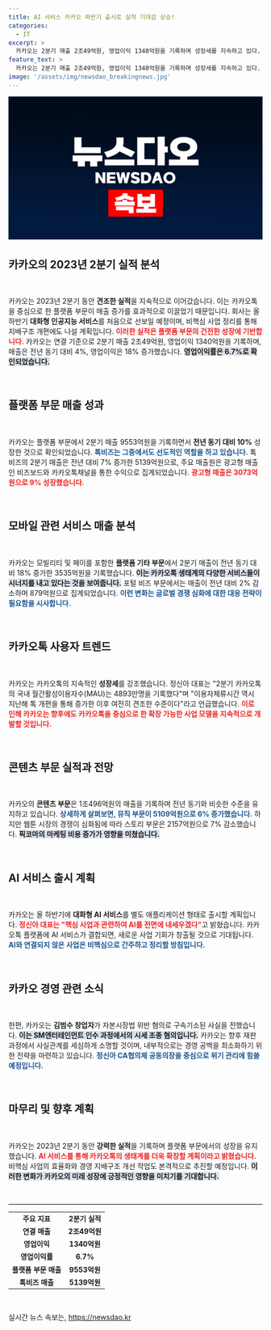 ```yaml
---
title: AI 서비스 카카오 하반기 출시로 실적 기대감 상승!
categories:
  - IT
excerpt: >
  카카오는 2분기 매출 2조49억원, 영업이익 1340억원을 기록하며 성장세를 지속하고 있다. 하반기에는 대화형 AI 서비스 출시와 비핵심 사업 정리 계획이 주목받고 있다.
feature_text: >
  카카오는 2분기 매출 2조49억원, 영업이익 1340억원을 기록하며 성장세를 지속하고 있다. 하반기에는 대화형 AI 서비스 출시와 비핵심 사업 정리 계획이 주목받고 있다.
image: '/assets/img/newsdao_breakingnews.jpg'
---
```


<p><img src="/assets/img/newsdao_breakingnews.jpg" alt="firstkoreanews 속보" /></p>

<h2 data-ke-size="size26">카카오의 2023년 2분기 실적 분석</h2>

<p data-ke-size="size16">&nbsp;</p>

<p>카카오는 2023년 2분기 동안 <strong>견조한 실적</strong>을 지속적으로 이어갔습니다. 이는 카카오톡을 중심으로 한 플랫폼 부문이 매출 증가를 효과적으로 이끌었기 때문입니다. 회사는 올 하반기 <strong>대화형 인공지능 서비스</strong>를 처음으로 선보일 예정이며, 비핵심 사업 정리를 통해 지배구조 개편에도 나설 계획입니다. <b><span style="color: #ee2323;">이러한 실적은 플랫폼 부문의 건전한 성장에 기반합니다.</span></b> 카카오는 연결 기준으로 2분기 매출 2조49억원, 영업이익 1340억원을 기록하며, 매출은 전년 동기 대비 4%, 영업이익은 18% 증가했습니다. <b><span style="background-color: #21538527;">영업이익률은 6.7%로 확인되었습니다.</span></b></p>

<p data-ke-size="size16">&nbsp;</p>

<h2 data-ke-size="size26">플랫폼 부문 매출 성과</h2>

<p data-ke-size="size16">&nbsp;</p>

<p>카카오는 플랫폼 부문에서 2분기 매출 9553억원을 기록하면서 <strong>전년 동기 대비 10%</strong> 성장한 것으로 확인되었습니다. <b><span style="color: #1a5490;">톡비즈는 그중에서도 선도적인 역할을 하고 있습니다.</span></b> 톡비즈의 2분기 매출은 전년 대비 7% 증가한 5139억원으로, 주요 매출원은 광고형 매출인 비즈보드와 카카오톡채널을 통한 수익으로 집계되었습니다. <b><span style="color: #ee2323;">광고형 매출은 3073억원으로 9% 성장했습니다.</span></b> </p>

<p data-ke-size="size16">&nbsp;</p>

<h2 data-ke-size="size26">모바일 관련 서비스 매출 분석</h2>

<p data-ke-size="size16">&nbsp;</p>

<p>카카오는 모빌리티 및 페이를 포함한 <strong>플랫폼 기타 부문</strong>에서 2분기 매출이 전년 동기 대비 18% 증가한 3535억원을 기록했습니다. <b><span style="background-color: #21538527;">이는 카카오톡 생태계의 다양한 서비스들이 시너지를 내고 있다는 것을 보여줍니다.</span></b> 포털 비즈 부문에서는 매출이 전년 대비 2% 감소하며 879억원으로 집계되었습니다. <b><span style="color: #1a5490;">이런 변화는 글로벌 경쟁 심화에 대한 대응 전략이 필요함을 시사합니다.</span></b></p>

<p data-ke-size="size16">&nbsp;</p>

<h2 data-ke-size="size26">카카오톡 사용자 트렌드</h2>

<p data-ke-size="size16">&nbsp;</p>

<p>카카오는 카카오톡의 지속적인 <strong>성장세</strong>를 강조했습니다. 정신아 대표는 "2분기 카카오톡의 국내 월간활성이용자수(MAU)는 4893만명을 기록했다"며 "이용자체류시간 역시 지난해 톡 개편을 통해 증가한 이후 여전히 견조한 수준이다"라고 언급했습니다. <b><span style="color: #ee2323;">이로 인해 카카오는 향후에도 카카오톡을 중심으로 한 확장 가능한 사업 모델을 지속적으로 개발할 것입니다.</span></b></p>

<p data-ke-size="size16">&nbsp;</p>

<h2 data-ke-size="size26">콘텐츠 부문 실적과 전망</h2>

<p data-ke-size="size16">&nbsp;</p>

<p>카카오의 <strong>콘텐츠 부문</strong>은 1조496억원의 매출을 기록하며 전년 동기와 비슷한 수준을 유지하고 있습니다. <b><span style="color: #1a5490;">상세하게 살펴보면, 뮤직 부문이 5109억원으로 6% 증가했습니다.</span></b> 하지만 웹툰 시장의 경쟁이 심화됨에 따라 스토리 부문은 2157억원으로 7% 감소했습니다. <b><span style="background-color: #21538527;">픽코마의 마케팅 비용 증가가 영향을 미쳤습니다.</span></b> </p>

<p data-ke-size="size16">&nbsp;</p>

<h2 data-ke-size="size26">AI 서비스 출시 계획</h2>

<p data-ke-size="size16">&nbsp;</p>

<p>카카오는 올 하반기에 <strong>대화형 AI 서비스</strong>를 별도 애플리케이션 형태로 출시할 계획입니다. <b><span style="color: #ee2323;">정신아 대표는 "핵심 사업과 관련하여 AI를 전면에 내세우겠다"</span></b>고 밝혔습니다. 카카오톡 플랫폼에 AI 서비스가 결합되면, 새로운 사업 기회가 창출될 것으로 기대됩니다. <b><span style="color: #1a5490;">AI와 연결되지 않은 사업은 비핵심으로 간주하고 정리할 방침입니다.</span></b></p>

<p data-ke-size="size16">&nbsp;</p>

<h2 data-ke-size="size26">카카오 경영 관련 소식</h2>

<p data-ke-size="size16">&nbsp;</p>

<p>한편, 카카오는 <strong>김범수 창업자</strong>가 자본시장법 위반 혐의로 구속기소된 사실을 전했습니다. <b><span style="background-color: #21538527;">이는 SM엔터테인먼트 인수 과정에서의 시세 조종 혐의입니다.</span></b> 카카오는 향후 재판 과정에서 사실관계를 세심하게 소명할 것이며, 내부적으로는 경영 공백을 최소화하기 위한 전략을 마련하고 있습니다. <b><span style="color: #1a5490;">정신아 CA협의체 공동의장을 중심으로 위기 관리에 힘쓸 예정입니다.</span></b></p>

<p data-ke-size="size16">&nbsp;</p>

<h2 data-ke-size="size26">마무리 및 향후 계획</h2>

<p data-ke-size="size16">&nbsp;</p>

<p>카카오는 2023년 2분기 동안 <strong>강력한 실적</strong>을 기록하며 플랫폼 부문에서의 성장을 유지했습니다. <b><span style="color: #ee2323;">AI 서비스를 통해 카카오톡의 생태계를 더욱 확장할 계획이라고 밝혔습니다.</span></b> 비핵심 사업의 효율화와 경영 지배구조 개선 작업도 본격적으로 추진할 예정입니다. <b><span style="background-color: #21538527;">이러한 변화가 카카오의 미래 성장에 긍정적인 영향을 미치기를 기대합니다.</span></b></p>

<p data-ke-size="size16">&nbsp;</p>

<hr style="height: 1px; border: none; border-top: 1px solid #ccc;" />

<table style="width: 100%; border-collapse: collapse;">
    <tr>
        <td style="text-align: center; height: 17px;"><b>주요 지표</b></td>
        <td style="text-align: center; height: 17px;"><b>2분기 실적</b></td>
    </tr>
    <tr>
        <td style="text-align: center; height: 17px;"><b>연결 매출</b></td>
        <td style="text-align: center; height: 17px;"><b>2조49억원</b></td>
    </tr>
    <tr>
        <td style="text-align: center; height: 17px;"><b>영업이익</b></td>
        <td style="text-align: center; height: 17px;"><b>1340억원</b></td>
    </tr>
    <tr>
        <td style="text-align: center; height: 17px;"><b>영업이익률</b></td>
        <td style="text-align: center; height: 17px;"><b>6.7%</b></td>
    </tr>
    <tr>
        <td style="text-align: center; height: 17px;"><b>플랫폼 부문 매출</b></td>
        <td style="text-align: center; height: 17px;"><b>9553억원</b></td>
    </tr>
    <tr>
        <td style="text-align: center; height: 17px;"><b>톡비즈 매출</b></td>
        <td style="text-align: center; height: 17px;"><b>5139억원</b></td>
    </tr>
</table>

<p data-ke-size="size16">&nbsp;</p>
실시간 뉴스 속보는, <a href="https://newsdao.kr" rel="dofollow">https://newsdao.kr</a>


